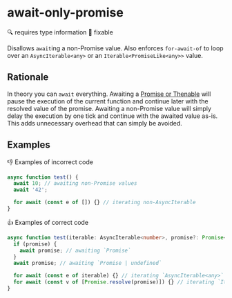 # await-only-promise

:mag: requires type information :wrench: fixable

Disallows `await`ing a non-Promise value. Also enforces `for-await-of` to loop over an `AsyncIterable<any>` or an `Iterable<PromiseLike<any>>` value.

## Rationale

In theory you can `await` everything. Awaiting a [Promise or Thenable](https://promisesaplus.com/#terminology) will pause the execution of the current function and continue later with the resolved value of the promise.
Awaiting a non-Promise value will simply delay the execution by one tick and continue with the awaited value as-is. This adds unnecessary overhead that can simply be avoided.

## Examples

:thumbsdown: Examples of incorrect code

```ts
async function test() {
  await 10; // awaiting non-Promise values
  await '42';

  for await (const e of []) {} // iterating non-AsyncIterable
}
```

:thumbsup: Examples of correct code

```ts
async function test(iterable: AsyncIterable<number>, promise?: Promise<number>) {
  if (promise) {
    await promise; // awaiting `Promise`
  }
  await promise; // awaiting `Promise | undefined`

  for await (const e of iterable) {} // iterating `AsyncIterable<any>`
  for await (const v of [Promise.resolve(promise)]) {} // iterating `Iterable<PromiseLike<any>>`
}
```
